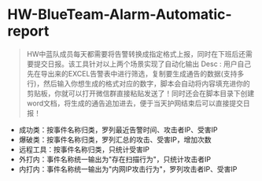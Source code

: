 # HW-BlueTeam-Alarm-Automatic-report
> HW中蓝队成员每天都需要将告警转换成指定格式上报，同时在下班后还需要提交日报。该工具针对以上两个场景实现了自动化输出
Desc : 用户自己先在导出来的EXCEL告警表中进行筛选，复制要生成通告的数据(支持多行)，然后输入你想生成的格式对应的数字，脚本会自动将内容填充进你的剪贴板，你就可以打开微信群直接粘贴发送了！同时还会在脚本目录下创建word文档，将生成的通告追加进去，便于当天护网结束后可以直接提交日报！<br>

* 成功类：按事件名称归类，罗列最近告警时间、攻击者IP、受害IP<br>
* 爆破类：按事件名称归类，罗列汇总的攻击、受害IP，增加次数<br>
* 远程工具：按事件名称归类，只统计受害IP<br>
* 外打内：事件名称统一输出为"存在扫描行为"，只统计攻击者IP<br>
* 内打内：事件名称统一输出为"内网IP攻击行为"，罗列攻击者IP、受害IP<br>
